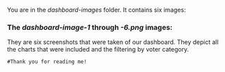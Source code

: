 You are in the *dashboard-images* folder. It contains six images:

### The *dashboard-image-1* through *-6.png* images:

They are six screenshots that were taken of our dashboard. They depict all the charts that were included and the filtering by voter category.

```#Thank you for reading me!```


















